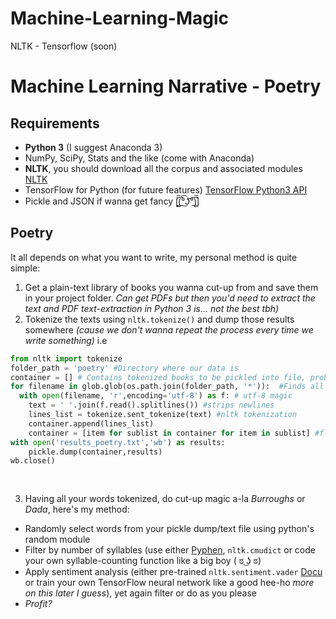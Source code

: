 # Machine-Learning-Magic
NLTK - Tensorflow (soon)


# Machine Learning Narrative - Poetry

## Requirements

* __Python 3__ (I suggest Anaconda 3)
* NumPy, SciPy, Stats and the like (come with Anaconda)
* __NLTK__, you should download all the corpus and associated modules [NLTK](https://www.nltk.org)
* TensorFlow for Python (for future features) [TensorFlow Python3 API](https://www.tensorflow.org/api_docs/python/)
* Pickle and JSON if wanna get fancy [̲̅$̲̅(̲̅ ͡° ͜ʖ ͡°̲̅)̲̅$̲̅]	

## Poetry

It all depends on what you want to write, my personal method is quite simple:

1. Get a plain-text library of books you wanna cut-up from and save them in your project folder. *Can get PDFs but then you'd need to extract the text and PDF text-extraction in Python 3 is... not the best tbh)*
2. Tokenize the texts using `nltk.tokenize()` and dump those results somewhere *(cause we don't wanna repeat the process every time we write something)* i.e

```python
from nltk import tokenize
folder_path = 'poetry' #Directory where our data is
container = [] # Contains tokenized books to be pickled into file, probably list ain't a good idea though
for filename in glob.glob(os.path.join(folder_path, '*')):  #Finds all files in  folder_path
  with open(filename, 'r',encoding='utf-8') as f: # utf-8 magic
    text = ' '.join(f.read().splitlines()) #strips newlines
    lines_list = tokenize.sent_tokenize(text) #nltk tokenization
    container.append(lines_list)
    container = [item for sublist in container for item in sublist] #flattens the list of lists, maybe slow... fix it yourself
with open('results_poetry.txt','wb') as results:
    pickle.dump(container,results)
wb.close()
    
    
```

3. Having all your words tokenized, do cut-up magic a-la *Burroughs* or *Dada*, here's my method:
* Randomly select words from your pickle dump/text file using python's random module 
* Filter by number of syllables (use either [Pyphen](http://pyphen.org), `nltk.cmudict` or code your own syllable-counting function like a big boy ( ಠ ͜ʖ ಠ)	
* Apply sentiment analysis (either pre-trained `nltk.sentiment.vader` [Docu](https://www.nltk.org/_modules/nltk/sentiment/vader.html) or train your own TensorFlow neural network like a good hee-ho *more on this later I guess*), yet again filter or do as you please
* *Profit?*
